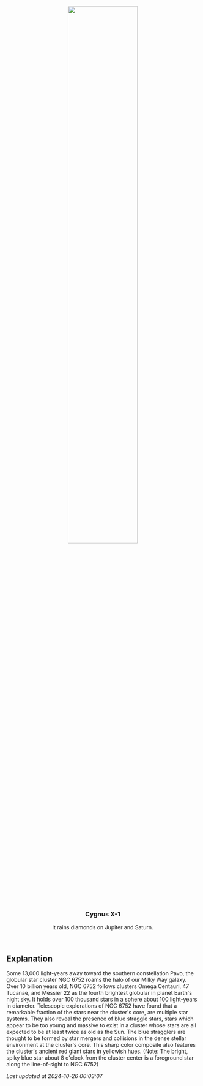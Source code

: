 <p align='center'>
    <img src='https://apod.nasa.gov/apod/image/2410/NGC6752_DiFusco1024.jpg' width='60%' />
    <h3 align="center">Cygnus X-1</h3>
    <p align="center">It rains diamonds on Jupiter and Saturn.</p>
</p>
<br/>

Explanation
--
Some 13,000 light-years away toward the southern constellation Pavo, the globular star cluster NGC 6752 roams the halo of our Milky Way galaxy. Over 10 billion years old, NGC 6752 follows clusters Omega Centauri, 47 Tucanae, and Messier 22 as the fourth brightest globular in planet Earth's night sky. It holds over 100 thousand stars in a sphere about 100 light-years in diameter. Telescopic explorations of NGC 6752 have found that a remarkable fraction of the stars near the cluster's core, are multiple star systems. They also reveal the presence of blue straggle stars, stars which appear to be too young and massive to exist in a cluster whose stars are all expected to be at least twice as old as the Sun. The blue stragglers are thought to be formed by star mergers and collisions in the dense stellar environment at the cluster's core. This sharp color composite also features the cluster's ancient red giant stars in yellowish hues. (Note: The bright, spiky blue star about 8 o'clock from the cluster center is a foreground star along the line-of-sight to NGC 6752)


*Last updated at 2024-10-26 00:03:07*
